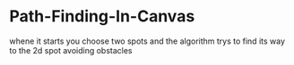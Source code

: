 # Path-Finding-In-Canvas
whene it starts you choose two spots and the algorithm trys to find its way to the 2d spot avoiding obstacles 
